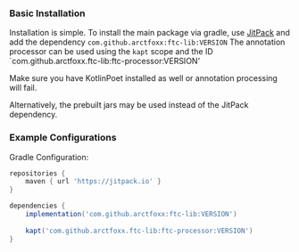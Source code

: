 ### Basic Installation
Installation is simple. To install the main package via gradle, use [JitPack](https://jitpack.io) and add the dependency `com.github.arctfoxx:ftc-lib:VERSION` The annotation processor can be used using the `kapt` scope and the ID `com.github.arctfoxx.ftc-lib:ftc-processor:VERSION'

Make sure you have KotlinPoet installed as well or annotation processing will fail.

Alternatively, the prebuilt jars may be used instead of the JitPack dependency.

### Example Configurations

Gradle Configuration:
```groovy
repositories {
    maven { url 'https://jitpack.io' }
}

dependencies {
    implementation('com.github.arctfoxx:ftc-lib:VERSION')
    
    kapt('com.github.arctfoxx.ftc-lib:ftc-processor:VERSION')
}
```